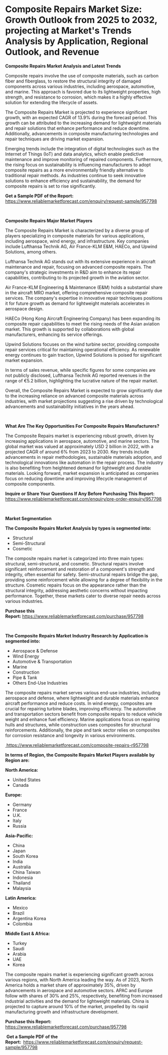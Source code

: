 <p><h1>Composite Repairs Market Size: Growth Outlook from 2025 to 2032, projecting at Market's Trends Analysis by Application, Regional Outlook, and Revenue</h1></p><p><strong>Composite Repairs Market Analysis and Latest Trends</strong></p>
<p><p>Composite repairs involve the use of composite materials, such as carbon fiber and fiberglass, to restore the structural integrity of damaged components across various industries, including aerospace, automotive, and marine. This approach is favored due to its lightweight properties, high strength, and resistance to corrosion, which makes it a highly effective solution for extending the lifecycle of assets.</p><p>The Composite Repairs Market is projected to experience significant growth, with an expected CAGR of 13.9% during the forecast period. This growth can be attributed to the increasing demand for lightweight materials and repair solutions that enhance performance and reduce downtime. Additionally, advancements in composite manufacturing technologies and repair techniques are driving market expansion.</p><p>Emerging trends include the integration of digital technologies such as the Internet of Things (IoT) and data analytics, which enable predictive maintenance and improve monitoring of repaired components. Furthermore, the rising focus on sustainability is influencing manufacturers to adopt composite repairs as a more environmentally friendly alternative to traditional repair methods. As industries continue to seek innovative solutions to enhance efficiency and sustainability, the demand for composite repairs is set to rise significantly.</p></p>
<p><strong>Get a Sample PDF of the Report:&nbsp;</strong> <a href="https://www.reliablemarketforecast.com/enquiry/request-sample/957798?utm_campaign=1840&utm_medium=2&utm_source=Github&utm_content=ia&utm_term=18042025&utm_id=composite-repairs">https://www.reliablemarketforecast.com/enquiry/request-sample/957798</a></p>
<p>&nbsp;</p>
<p><strong>Composite Repairs Major Market Players</strong></p>
<p><p>The Composite Repairs Market is characterized by a diverse group of players specializing in composite materials for various applications, including aerospace, wind energy, and infrastructure. Key companies include Lufthansa Technik AG, Air France-KLM E&M, HAECo, and Upwind Solutions, among others. </p><p>Lufthansa Technik AG stands out with its extensive experience in aircraft maintenance and repair, focusing on advanced composite repairs. The company's strategic investments in R&D aim to enhance its repair capabilities, contributing to its projected growth in the aviation sector.</p><p>Air France-KLM Engineering & Maintenance (E&M) holds a substantial share in the aircraft MRO market, offering comprehensive composite repair services. The company's expertise in innovative repair techniques positions it for future growth as demand for lightweight materials accelerates in aerospace design.</p><p>HAECo (Hong Kong Aircraft Engineering Company) has been expanding its composite repair capabilities to meet the rising needs of the Asian aviation market. This growth is supported by collaborations with global manufacturers, enhancing its service offerings.</p><p>Upwind Solutions focuses on the wind turbine sector, providing composite repair services critical for maintaining operational efficiency. As renewable energy continues to gain traction, Upwind Solutions is poised for significant market expansion.</p><p>In terms of sales revenue, while specific figures for some companies are not publicly disclosed, Lufthansa Technik AG reported revenues in the range of €5.2 billion, highlighting the lucrative nature of the repair market. </p><p>Overall, the Composite Repairs Market is expected to grow significantly due to the increasing reliance on advanced composite materials across industries, with market projections suggesting a rise driven by technological advancements and sustainability initiatives in the years ahead.</p></p>
<p>&nbsp;</p>
<p><strong>What Are The Key Opportunities For Composite Repairs Manufacturers?</strong></p>
<p><p>The Composite Repairs market is experiencing robust growth, driven by increasing applications in aerospace, automotive, and marine sectors. The global market was valued at approximately USD 2 billion in 2022, with a projected CAGR of around 6% from 2023 to 2030. Key trends include advancements in repair methodologies, sustainable materials adoption, and technological innovations like automation in the repair process. The industry is also benefiting from heightened demand for lightweight and durable materials. Looking forward, market expansion is anticipated as companies focus on reducing downtime and improving lifecycle management of composite components.</p></p>
<p><strong>Inquire or Share Your Questions If Any Before Purchasing This Report:</strong> <a href="https://www.reliablemarketforecast.com/enquiry/pre-order-enquiry/957798?utm_campaign=1840&utm_medium=2&utm_source=Github&utm_content=ia&utm_term=18042025&utm_id=composite-repairs">https://www.reliablemarketforecast.com/enquiry/pre-order-enquiry/957798</a></p>
<p>&nbsp;</p>
<p><strong>Market Segmentation</strong></p>
<p><strong>The Composite Repairs Market Analysis by types is segmented into:</strong></p>
<p><ul><li>Structural</li><li>Semi-Structural</li><li>Cosmetic</li></ul></p>
<p><p>The composite repairs market is categorized into three main types: structural, semi-structural, and cosmetic. Structural repairs involve significant reinforcement and restoration of a component's strength and integrity, often essential for safety. Semi-structural repairs bridge the gap, providing some reinforcement while allowing for a degree of flexibility in the structure. Cosmetic repairs focus on the appearance rather than the structural integrity, addressing aesthetic concerns without impacting performance. Together, these markets cater to diverse repair needs across various industries.</p></p>
<p><strong>Purchase this Report:&nbsp;</strong><a href="https://www.reliablemarketforecast.com/purchase/957798?utm_campaign=1840&utm_medium=2&utm_source=Github&utm_content=ia&utm_term=18042025&utm_id=composite-repairs">https://www.reliablemarketforecast.com/purchase/957798</a></p>
<p>&nbsp;</p>
<p><strong>The Composite Repairs Market Industry Research by Application is segmented into:</strong></p>
<p><ul><li>Aerospace & Defense</li><li>Wind Energy</li><li>Automotive & Transportation</li><li>Marine</li><li>Construction</li><li>Pipe & Tank</li><li>Others End-Use Industries</li></ul></p>
<p><p>The composite repairs market serves various end-use industries, including aerospace and defense, where lightweight and durable materials enhance aircraft performance and reduce costs. In wind energy, composites are crucial for repairing turbine blades, improving efficiency. The automotive and transportation sectors benefit from composite repairs to reduce vehicle weight and enhance fuel efficiency. Marine applications focus on repairing hulls and structures, while construction uses composites for structural reinforcements. Additionally, the pipe and tank sector relies on composites for corrosion resistance and longevity in various environments.</p></p>
<p><a href="https://www.reliablemarketforecast.com/composite-repairs-r957798?utm_campaign=1840&utm_medium=2&utm_source=Github&utm_content=ia&utm_term=18042025&utm_id=composite-repairs">&nbsp;https://www.reliablemarketforecast.com/composite-repairs-r957798</a></p>
<p><strong>In terms of Region, the Composite Repairs Market Players available by Region are:</strong></p>
<p>
    <p> <strong> North America: </strong>
        <ul>
            <li>United States</li>
            <li>Canada</li>
        </ul>
        </p> 
    <p> <strong> Europe: </strong>
        <ul>
            <li>Germany</li>
            <li>France</li>
            <li>U.K.</li>
            <li>Italy</li>
            <li>Russia</li>
        </ul>
        </p> 
    <p> <strong> Asia-Pacific: </strong>
        <ul>
            <li>China</li>
            <li>Japan</li>
            <li>South Korea</li>
            <li>India</li>
            <li>Australia</li>
            <li>China Taiwan</li>
            <li>Indonesia</li>
            <li>Thailand</li>
            <li>Malaysia</li>
        </ul>
        </p> 
    <p> <strong> Latin America: </strong>
        <ul>
            <li>Mexico</li>
            <li>Brazil</li>
            <li>Argentina Korea</li>
            <li>Colombia</li>
        </ul>
        </p> 
    <p> <strong> Middle East & Africa: </strong>
        <ul>
            <li>Turkey</li>
            <li>Saudi</li>
            <li>Arabia</li>
            <li>UAE</li>
            <li>Korea</li>
        </ul>
    </p>
    </p>
<p><p>The composite repairs market is experiencing significant growth across various regions, with North America leading the way. As of 2023, North America holds a market share of approximately 35%, driven by advancements in aerospace and automotive sectors. APAC and Europe follow with shares of 30% and 25%, respectively, benefiting from increased industrial activities and the demand for lightweight materials. China is projected to capture around 10% of the market, propelled by its rapid manufacturing growth and infrastructure development.</p></p>
<p><strong>Purchase this Report: </strong><a href="https://www.reliablemarketforecast.com/purchase/957798?utm_campaign=1840&utm_medium=2&utm_source=Github&utm_content=ia&utm_term=18042025&utm_id=composite-repairs">https://www.reliablemarketforecast.com/purchase/957798</a></p>
<p>&nbsp;<strong>Get a Sample PDF of the Report:&nbsp;&nbsp;</strong><a href="https://www.reliablemarketforecast.com/enquiry/request-sample/957798?utm_campaign=1840&utm_medium=2&utm_source=Github&utm_content=ia&utm_term=18042025&utm_id=composite-repairs">https://www.reliablemarketforecast.com/enquiry/request-sample/957798</a></p>
<p><strong></strong></p>
<p><p></p><p></p><p></p></p>